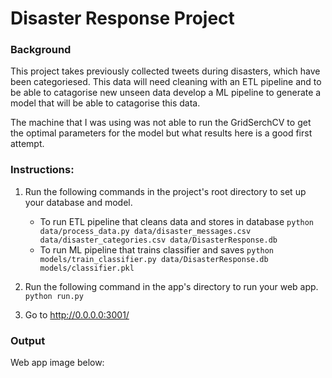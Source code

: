 # Disaster Response Project

### Background
This project takes previously collected tweets during disasters, which have been categoriesed.  This data will need cleaning with an ETL pipeline and to be able to catagorise new unseen data develop a ML pipeline to generate a model that will be able to catagorise this data.

The machine that I was using was not able to run the GridSerchCV to get the optimal parameters for the model but what results here is a good first attempt.

### Instructions:
1. Run the following commands in the project's root directory to set up your database and model.

    - To run ETL pipeline that cleans data and stores in database
        `python data/process_data.py data/disaster_messages.csv data/disaster_categories.csv data/DisasterResponse.db`
    - To run ML pipeline that trains classifier and saves
        `python models/train_classifier.py data/DisasterResponse.db models/classifier.pkl`

2. Run the following command in the app's directory to run your web app.
    `python run.py`

3. Go to http://0.0.0.0:3001/

### Output
Web app image below:
